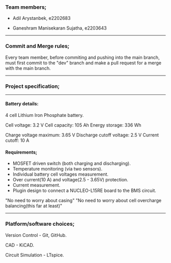 ### Team members;
- Adil Arystanbek, e2202683

- Ganeshram Manisekaran Sujatha, e2203643

---
### Commit and Merge rules;
Every team member, before commiting and pushing into the main branch, must first commit to the "dev" branch and make a pull request for a merge with the main branch.

---
### Project specification;
---
#### Battery details:
4 cell Lithium Iron Phosphate battery.

Cell voltage: 3.2 V
Cell capacity: 105 Ah
Energy storage: 336 Wh

Charge voltage maximum: 3.65 V
Discharge cutoff voltage: 2.5 V
Current cutoff: 10 A

#### Requirements;
- MOSFET driven switch (both charging and discharging).
- Temperature monitoring (via two sensors).
- Individual battery cell voltages measurement.
- Over current(10 A) and voltage(2.5 - 3.65V) protection.
- Current measurement.
- Plugin design to connect a NUCLEO-L15RE board to the BMS circuit.

"No need to worry about casing"
"No need to worry about cell overcharge balancing(this far at least)"

---
### Platform/software choices;
Version Control - Git, GitHub.

CAD - KiCAD.

Circuit Simulation - LTspice.